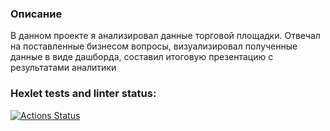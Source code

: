 ### Описание
В данном проекте я анализировал данные торговой площадки. Отвечал на поставленные бизнесом вопросы, визуализировал полученные данные в виде дашборда, составил итоговую презентацию с результатами аналитики 

### Hexlet tests and linter status:
[![Actions Status](https://github.com/NectarHeHe/data-analytics-project-92/actions/workflows/hexlet-check.yml/badge.svg)](https://github.com/NectarHeHe/data-analytics-project-92/actions)
